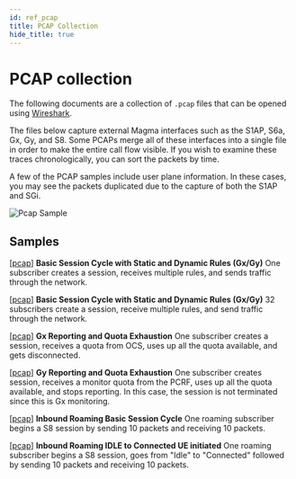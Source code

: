 ```yaml
---
id: ref_pcap
title: PCAP Collection
hide_title: true
---
```


# PCAP collection

The following documents are a collection of `.pcap` files that can be opened
using [Wireshark](https://www.wireshark.org/).

The files below capture external Magma interfaces such as the S1AP, S6a, Gx, Gy,
and S8. Some PCAPs merge all of these interfaces into a single file in order to
make the entire call flow visible. If you wish to examine these traces
chronologically, you can sort the packets by time.

A few of the PCAP samples include user plane information. In these cases, you
may see the packets duplicated due to the capture of both the S1AP and SGi.

![Pcap Sample](assets/feg/pcap_sample.png?raw=true "PCAP Sample")

## Samples

[[pcap]](assets/feg/pcaps/gx_gy_combined_03_210505_132953-1.pcapng)
**Basic Session Cycle with Static and Dynamic Rules (Gx/Gy)**
One subscriber creates a session, receives multiple rules, and sends traffic
through the network.

[[pcap]](assets/feg/pcaps/gx_gy_combined_03_210505_132953-1.pcapng)
**Basic Session Cycle with Static and Dynamic Rules (Gx/Gy)**
32 subscribers create a session, receive multiple rules, and send traffic
through the network.

[[pcap]](assets/feg/pcaps/gx_gy_combined_05_210505_133111-1.pcapng)
**Gx Reporting and Quota Exhaustion**
One subscriber creates a session, receives a quota from OCS, uses up all the
quota available, and gets disconnected.

[[pcap]](assets/feg/pcaps/gx_gy_combined_06_210505_133132-1.pcapng)
**Gy Reporting and Quota Exhaustion**
One subscriber creates session, receives a monitor quota from the PCRF, uses up
all the quota available, and stops reporting. In this case, the session is not
terminated since this is Gx monitoring.

[[pcap]](assets/feg/pcaps/inbound_roaming_01_210505_130828-1.pcap)
**Inbound Roaming Basic Session Cycle**
One roaming subscriber begins a S8 session by sending 10 packets and receiving
10 packets.

[[pcap]](assets/feg/pcaps/inbound_roaming_05_210504_215514-1.pacp)
**Inbound Roaming IDLE to Connected UE initiated**
One roaming subscriber begins a S8 session, goes from "Idle" to "Connected"
followed by sending 10 packets and receiving 10 packets.
